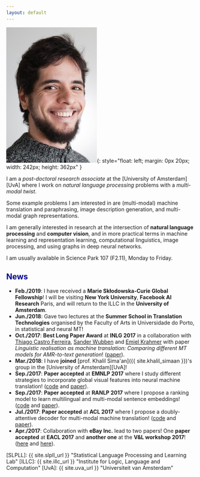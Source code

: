 ```yaml
---
layout: default
---
```



![iacer](/img/people/iacer2.png){: style="float: left; margin: 0px 20px; width: 242px; height: 362px" }

I am a *post-doctoral research associate* at the [University of Amsterdam][UvA]
where I work on *natural language processing* problems with a *multi-modal twist*.

Some example problems I am interested in are (multi-modal) machine translation and paraphrasing,
image description generation, and multi-modal graph representations.

I am generally interested in research at the intersection of __natural language processing__ and **computer vision**,
and in more practical terms in machine learning and representation learning, computational linguistics,
image processing, and using graphs in deep neural networks.

I am usually available in Science Park 107 (F2.11), Monday to Friday.

## <span style="color:darkblue">News </span>

* **Feb./2019**: I have received a <strong>**Marie Skłodowska-Curie Global Fellowship**</strong>! I will be visiting <strong>**New York University**</strong>, <strong>**Facebook AI Research**</strong> Paris, and will return to the ILLC in the <strong>**University of Amsterdam**</strong>.
* **Jun./2018**: Gave two lectures at the <strong>**Summer School in Translation Technologies**</strong> organised by the Faculty of Arts in Universidade do Porto, in statistical and neural MT!
* **Oct./2017**: <strong>**Best Long Paper Award**</strong> at <strong>**INLG 2017**</strong> in a collaboration with [Thiago Castro Ferreira](//scholar.google.nl/citations?user=WvXZlDIAAAAJ&hl=en), [Sander Wubben](//swubb.github.io/about/) and [Emiel Krahmer](//emielkrahmer.nl/) with paper *Linguistic realisation as machine translation: Comparing different MT models for AMR-to-text generation*! ([paper](//aclweb.org/anthology/W17-3501)).
* **Mar./2018**: I have <strong>**joined**</strong> [prof. Khalil Sima'an]({{ site.khalil_simaan }})'s group in the [University of Amsterdam][UvA]!
* **Sep./2017**: <strong>**Paper accepted**</strong> at <strong>**EMNLP 2017**</strong> where I study different strategies to incorporate global visual features into neural machine translation! ([code](//github.com/iacercalixto/MultimodalNMT) and [paper](//arxiv.org/pdf/1701.06521)).
* **Sep./2017**: <strong>**Paper accepted**</strong> at <strong>**RANLP 2017**</strong> where I propose a ranking model to learn multilingual and multi-modal sentence embeddings! ([code](//github.com/iacercalixto/multilingual-multimodal-embedding) and [paper](//www.acl-bg.org/proceedings/2017/RANLP%202017/pdf/RANLP020.pdf)).
* **Jul./2017**: <strong>**Paper accepted**</strong> at <strong>**ACL 2017**</strong> where I propose a doubly-attentive decoder for multi-modal machine translation! ([code](//github.com/iacercalixto/MultimodalNMT) and [paper](//aclweb.org/anthology/P17-1175)).
* **Apr./2017**:  Collaboration with <strong>**eBay Inc.**</strong> lead to two papers! One <strong>**paper accepted**</strong> at <strong>**EACL 2017**</strong> and <strong>**another one**</strong> at the <strong>**V&L workshop 2017**</strong>! ([here](//aclweb.org/anthology/E/E17/E17-2101.pdf) and [here](http://aclweb.org/anthology/W/W17/W17-2004.pdf)).


[SLPLL]: {{ site.slpll_url }} "Statistical Language Processing and Learning Lab"
[ILLC]: {{ site.illc_url }} "Institute for Logic, Language and Computation"
[UvA]: {{ site.uva_url }} "Universiteit van Amsterdam"
